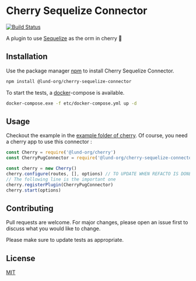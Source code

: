 # Cherry Sequelize Connector

[![Build Status](https://travis-ci.com/Lund-Org/cherry-sequelize-connector.svg?branch=master)](https://travis-ci.com/Lund-Org/cherry-sequelize-connector)

A plugin to use [Sequelize](https://github.com/sequelize/sequelize) as the orm in cherry 🍒

## Installation

Use the package manager [npm](http://npmjs.com) to install Cherry Sequelize Connector.

```bash
npm install @lund-org/cherry-sequelize-connector
```

To start the tests, a [docker](https://docker.com)-compose is available.

```bash
docker-compose.exe -f etc/docker-compose.yml up -d
```

## Usage

Checkout the example in the [example folder of cherry](https://github.com/Lund-Org/cherry/tree/master/example/04-orm/).
Of course, you need a cherry app to use this connector :

```javascript
const Cherry = require('@lund-org/cherry')
const CherryPugConnector = require('@lund-org/cherry-sequelize-connector')

const cherry = new Cherry()
cherry.configure(routes, [], options) // TO UPDATE WHEN REFACTO IS DONE
// The following line is the important one
cherry.registerPlugin(CherryPugConnector)
cherry.start(options)
```

## Contributing
Pull requests are welcome. For major changes, please open an issue first to discuss what you would like to change.

Please make sure to update tests as appropriate.

## License
[MIT](https://github.com/Lund-Org/cherry-sequelize-connector/blob/master/LICENSE)
